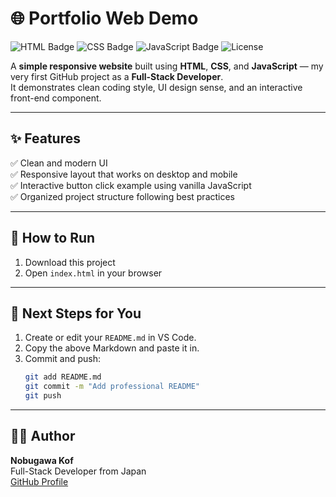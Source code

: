 # 🌐 Portfolio Web Demo

![HTML Badge](https://img.shields.io/badge/HTML-5-orange?logo=html5)
![CSS Badge](https://img.shields.io/badge/CSS-3-blue?logo=css3)
![JavaScript Badge](https://img.shields.io/badge/JavaScript-ES6-yellow?logo=javascript)
![License](https://img.shields.io/badge/license-MIT-green)

A **simple responsive website** built using **HTML**, **CSS**, and **JavaScript** — my very first GitHub project as a **Full-Stack Developer**.  
It demonstrates clean coding style, UI design sense, and an interactive front-end component.

---

## ✨ Features
✅ Clean and modern UI  
✅ Responsive layout that works on desktop and mobile  
✅ Interactive button click example using vanilla JavaScript  
✅ Organized project structure following best practices  

---

## 🚀 How to Run
1. Download this project
2. Open `index.html` in your browser

---
## 🌟 Next Steps for You
1. Create or edit your `README.md` in VS Code.  
2. Copy the above Markdown and paste it in.  
3. Commit and push:
   ```bash
   git add README.md
   git commit -m "Add professional README"
   git push

---

## 👨‍💻 Author
**Nobugawa Kof**  
Full-Stack Developer from Japan  
[GitHub Profile](https://github.com/nobugawakof)
